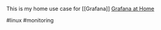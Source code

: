 This is my home use case for [[Grafana]]
 [Grafana at Home](http://192.168.1.253:3000/d/L46DzEE4z/pantheon-dashboard?orgId=1&refresh=5s&search=open&query=folder:current)

#linux #monitoring

